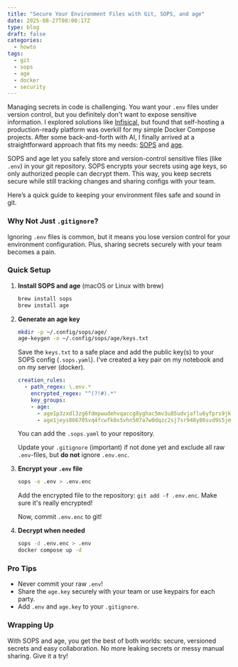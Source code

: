 ```yaml
---
title: "Secure Your Environment Files with Git, SOPS, and age"
date: 2025-08-27T08:00:17Z
type: blog
draft: false
categories:
  - howto
tags:
  - git
  - sops
  - age
  - docker
  - security
---
```


Managing secrets in code is challenging. You want your `.env` files under version control, but you definitely don't want to expose sensitive information. I explored solutions like [Infisical](https://github.com/Infisical/infisical), but found that self-hosting a production-ready platform was overkill for my simple Docker Compose projects. After some back-and-forth with AI, I finally arrived at a straightforward approach that fits my needs: [SOPS](https://github.com/mozilla/sops) and [age](https://github.com/FiloSottile/age).

SOPS and age let you safely store and version-control sensitive files (like `.env`) in your git repository. SOPS encrypts your secrets using age keys, so only authorized people can decrypt them. This way, you keep secrets secure while still tracking changes and sharing configs with your team.

Here’s a quick guide to keeping your environment files safe and sound in git.

### Why Not Just `.gitignore`?

Ignoring `.env` files is common, but it means you lose version control for your environment configuration. Plus, sharing secrets securely with your team becomes a pain.

### Quick Setup

1. **Install SOPS and age** (macOS or Linux with brew)

   ```sh
   brew install sops
   brew install age
   ```

2. **Generate an age key**

   ```sh
   mkdir -p ~/.config/sops/age/
   age-keygen -o ~/.config/sops/age/keys.txt
   ```

   Save the `keys.txt` to a safe place and add the public key(s) to your SOPS config (`.sops.yaml`). I've created a key pair on my notebook and on my server (docker).

   ```yaml
   creation_rules:
     - path_regex: \.env.*
       encrypted_regex: "^(?!#).*"
       key_groups:
       - age:
         - age1p3zxdl3zg6fdmpwudehvqaccg8yghac5mv3u85udvjaflu6yfprs9jkkzl
         - age1jeys866705vq4fcwfk0x5vhn507a7w0dqzc2sj7sr948y86svd9s5jmsns
   ```

   You can add the `.sops.yaml` to your repository.

   Update your `.gitignore` (important) if not done yet and exclude all raw `.env`-files, but **do not** ignore `.env.enc`.

3. **Encrypt your `.env` file**

   ```sh
   sops -e .env > .env.enc
   ```

   Add the encrypted file to the repository: `git add -f .env.enc`. Make sure it's really encrypted!

   Now, commit `.env.enc` to git!

4. **Decrypt when needed**

   ```sh
   sops -d .env.enc > .env
   docker compose up -d
   ```

### Pro Tips

- Never commit your raw `.env`!
- Share the `age.key` securely with your team or use keypairs for each party.
- Add `.env` and `age.key` to your `.gitignore`.

### Wrapping Up

With SOPS and age, you get the best of both worlds: secure, versioned secrets and easy collaboration. No more leaking secrets or messy manual sharing. Give it a try!
